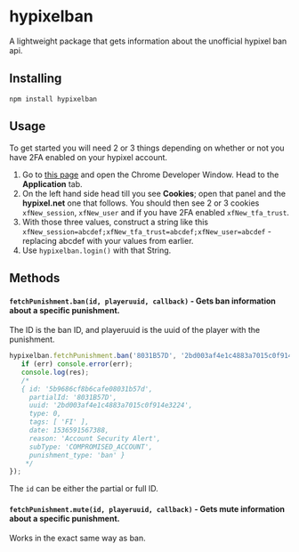 # hypixelban
A lightweight package that gets information about the unofficial hypixel ban api.
## Installing
`npm install hypixelban`
## Usage
To get started you will need 2 or 3 things depending on whether or not you have 2FA enabled on your hypixel account.
1. Go to [this page](https://hypixel.net/api/account) and open the Chrome Developer Window. Head to the **Application** tab.
2. On the left hand side head till you see **Cookies**; open that panel and the **hypixel.net** one that follows. You should then see 2 or 3 cookies `xfNew_session`, `xfNew_user` and if you have 2FA enabled `xfNew_tfa_trust`. 
3. With those three values, construct a string like this `xfNew_session=abcdef;xfNew_tfa_trust=abcdef;xfNew_user=abcdef` - replacing abcdef with your values from earlier.
4. Use `hypixelban.login()` with that String.
## Methods
#### `fetchPunishment.ban(id, playeruuid, callback)` - Gets ban information about a specific punishment.
The ID is the ban ID, and playeruuid is the uuid of the player with the punishment.  
```js
hypixelban.fetchPunishment.ban('8031B57D', '2bd003af4e1c4883a7015c0f914e3224', (err, res) => {
   if (err) console.error(err);
   console.log(res);
   /*
   { id: '5b9686cf8b6cafe08031b57d',
     partialId: '8031B57D',
     uuid: '2bd003af4e1c4883a7015c0f914e3224',
     type: 0,
     tags: [ 'FI' ],
     date: 1536591567388,
     reason: 'Account Security Alert',
     subType: 'COMPROMISED_ACCOUNT',
     punishment_type: 'ban' }
    */
});
```
The `id` can be either the partial or full ID.
#### `fetchPunishment.mute(id, playeruuid, callback)` - Gets mute information about a specific punishment.
Works in the exact same way as ban.
